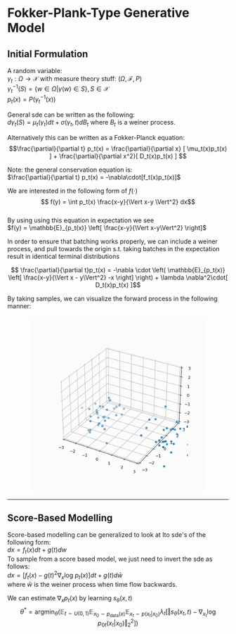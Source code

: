 # Fokker-Plank-Type Generative Model
## Initial Formulation

A random variable:  
$\gamma_t : \Omega \rightarrow \mathcal{X}$ with measure theory stuff: $(\Omega,\mathcal{F},P)$   
$\gamma_t^{-1}(S) = \{w \in \Omega | \gamma(w) \in S \}, S \in \mathcal{X}$  
$p_t(x) = P(\gamma_t^{-1}(x))$  

General sde can be written as the following:  
$d\gamma_t(S) = \mu_t(\gamma_t) dt + \sigma(\gamma_t, t)dB_t$ where $B_t$ is a weiner process.  

Alternatively this can be written as a Fokker-Planck equation:    
$$\frac{\partial}{\partial t} p_t(x) = \frac{\partial}{\partial x} [ \mu_t(x)p_t(x) ] + \frac{\partial}{\partial x^2}[ D_t(x)p_t(x) ] $$

Note: the general conservation equation is:  
$\frac{\partial}{\partial t} p_t(x) = -\nabla\cdot[f_t(x)p_t(x)]$  

We are interested in the following form of $f(\cdot)$  
$$ f(y) = \int p_t(x) \frac{x-y}{\Vert x-y \Vert^2} dx$$  
By using using this equation in expectation we see  
$f(y) = \mathbb{E}_{p_t(x)} \left[ \frac{x-y}{\Vert x-y\Vert^2} \right]$

In order to ensure that batching works properly, we can include a weiner process, and pull towards the origin s.t. taking batches in the expectation result in identical terminal distributions

$$ \frac{\partial}{\partial t}p_t(x) = -\nabla \cdot \left( \mathbb{E}_{p_t(x)} \left[ \frac{x-y}{\Vert x - y\Vert^2} -x \right] \right) + \lambda \nabla^2\cdot[ D_t(x)p_t(x) ]$$  

By taking samples, we can visualize the forward process in the following manner:  

<p align="center">
    <img src="imgs/forward.gif" width="400" height="400" />
</p>

---

## Score-Based Modelling
Score-based modelling can be generalized to look at Ito sde's of the following form:  
$dx = f_t(x)dt + g(t)dw$  
To sample from a score based model, we just need to invert the sde as follows:  
$dx = [f_t(x) - g(t)^2 \nabla_{x}\textrm{log }p_t(x)]dt + g(t)d\bar{w}$  
where $\bar{w}$ is the weiner process when time flow backwards.  

We can estimate $\nabla_x p_t(x)$ by learning $s_{\theta}(x,t)$
$$\theta^* = \mathrm{argmin}_{\theta}\left( \mathbb{E}_{t\sim U(0,1)}\mathbb{E}_{x_0\sim p_{\mathrm{data}}(x)} \mathbb{E}_{x_t\sim p(x_t|x_0)} \lambda_t \left[\Vert s_\theta(x_t,t)- \nabla_{x_t}\textrm{log }p_{0t}(x_t|x_0) \Vert^2_2 \right] \right)$$
